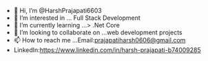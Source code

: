 - 👋 Hi, I’m @HarshPrajapati6603
- 👀 I’m interested in ... Full Stack Development
- 🌱 I’m currently learning ...> .Net Core
- 💞️ I’m looking to collaborate on ...web development projects
- 📫 How to reach me ...Email:prajapatiharsh0606@gmail.com
- LinkedIn:https://www.linkedin.com/in/harsh-prajapati-b74009285

<!---
HarshPrajapati6603/HarshPrajapati6603 is a ✨ special ✨ repository because its `README.md` (this file) appears on your GitHub profile.
You can click the Preview link to take a look at your changes.
--->

